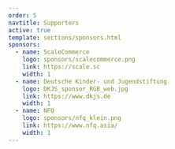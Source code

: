 ```yaml
---
order: 5
navtitle: Supporters
active: true
template: sections/sponsors.html
sponsors:
  - name: ScaleCommerce
    logo: sponsors/scalecommerce.png
    link: https://scale.sc
    width: 1
  - name: Deutsche Kinder- und Jugendstiftung
    logo: DKJS_sponsor_RGB_web.jpg
    link: https://www.dkjs.de
    width: 1
  - name: NFQ
    logo: sponsors/nfq_klein.png
    link: https://www.nfq.asia/
    width: 1
---
```

